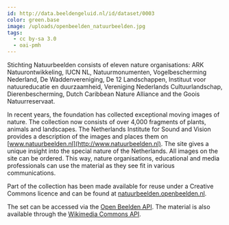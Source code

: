 ```yaml
---
id: http://data.beeldengeluid.nl/id/dataset/0003
color: green.base
image: /uploads/openbeelden_natuurbeelden.jpg
tags:
  - cc by-sa 3.0
  - oai-pmh
---
```


Stichting Natuurbeelden consists of eleven nature organisations: ARK Natuurontwikkeling, IUCN NL, Natuurmonumenten, Vogelbescherming Nederland, De Waddenvereniging, De 12 Landschappen, Instituut voor natuureducatie en duurzaamheid, Vereniging Nederlands Cultuurlandschap, Dierenbescherming, Dutch Caribbean Nature Alliance and the Goois Natuurreservaat.

In recent years, the foundation has collected exceptional moving images of nature. The collection now consists of over 4,000 fragments of plants, animals and landscapes. The Netherlands Institute for Sound and Vision provides a description of the images and places them on [www.natuurbeelden.nl](http://www.natuurbeelden.nl). The site gives a unique insight into the special nature of the Netherlands. All images on the site can be ordered. This way, nature organisations, educational and media professionals can use the material as they see fit in various communications.

Part of the collection has been made available for reuse under a Creative Commons licence and can be found at [natuurbeelden.openbeelden.nl](https://natuurbeelden.openbeelden.nl/).

The set can be accessed via the [Open Beelden API](/apis/open-images). The material is also available through the [Wikimedia Commons API](https://tools.wmflabs.org/magnus-toolserver/commonsapi.php).
